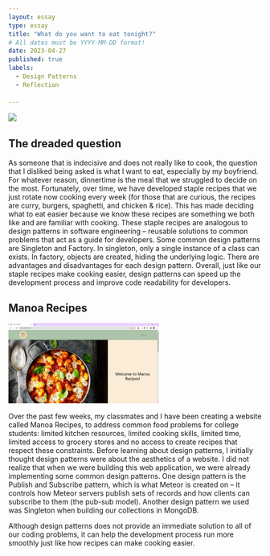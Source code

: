 ```yaml
---
layout: essay
type: essay
title: "What do you want to eat tonight?"
# All dates must be YYYY-MM-DD format!
date: 2023-04-27
published: true
labels:
  - Design Patterns
  - Reflection
  
---
```


<img width="300px" class="rounded float-start pe-4" src="https://img.freepik.com/premium-vector/making-recipe-cooking_171580-123.jpg">

## The dreaded question
As someone that is indecisive and does not really like to cook, the question that I disliked being asked is what I want to eat, especially by my boyfriend. For whatever reason, dinnertime is the meal that we struggled to decide on the most. Fortunately, over time, we have developed staple recipes that we just rotate now cooking every week (for those that are curious, the recipes are curry, burgers, spaghetti, and chicken & rice). This has made deciding what to eat easier because we know these recipes are something we both like and are familiar with cooking. These staple recipes are analogous to design patterns in software engineering – reusable solutions to common problems that act as a guide for developers. Some common design patterns are Singleton and Factory. In singleton, only a single instance of a class can exists. In factory, objects are created, hiding the underlying logic. There are advantages and disadvantages for each design pattern. Overall, just like our staple recipes make cooking easier, design patterns can speed up the development process and improve code readability for developers.  

## Manoa Recipes

<img width="300px" class="rounded float-start pe-4" src="https://raw.githubusercontent.com/manoa-recipes/manoa-recipes.github.io/main/doc/landing-page.png">

Over the past few weeks, my classmates and I have been creating a website called Manoa Recipes, to address common food problems for college students: limited kitchen resources, limited cooking skills, limited time, limited access to grocery stores and no access to create recipes that respect these constraints. Before learning about design patterns, I initially thought design patterns were about the aesthetics of a website. I did not realize that when we were building this web application, we were already implementing some common design patterns. One design pattern is the Publish and Subscribe pattern, which is what Meteor is created on – it controls how Meteor servers publish sets of records and how clients can subscribe to them (the pub-sub model). Another design pattern we used was Singleton when building our collections in MongoDB. 

Although design patterns does not provide an immediate solution to all of our coding problems, it can help the development process run more smoothly just like how recipes can make cooking easier. 

